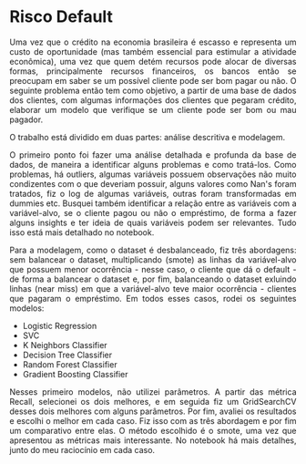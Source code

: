 # Risco Default

<p align='justify'>Uma vez que o crédito na economia brasileira é escasso e representa um custo de oportunidade (mas também essencial para estimular a atividade econômica), uma vez que quem detém recursos pode alocar de diversas formas, principalmente recursos financeiros, os bancos então se preocupam em saber se um possível cliente pode ser bom pagar ou não. O seguinte problema então tem como objetivo, a partir de uma base de dados dos clientes, com algumas informações dos clientes que pegaram crédito, elaborar um modelo que verifique se um cliente pode ser bom ou mau pagador.

O trabalho está dividido em duas partes: análise descritiva e modelagem.

<p align='justify'>O primeiro ponto foi fazer uma análise detalhada e profunda da base de dados, de maneira a identificar alguns problemas e como tratá-los. Como problemas, há outliers, algumas variáveis possuem observações não muito condizentes com o que deveriam possuir, alguns valores como Nan's foram tratados, fiz o log de algumas variáveis, outras foram transformadas em dummies etc. Busquei também identificar a relação entre as variáveis com a variável-alvo, se o cliente pagou ou não o empréstimo, de forma a fazer alguns insights e ter ideia de quais variáveis podem ser relevantes. Tudo isso está mais detalhado no notebook.

<p align='justify'>Para a modelagem, como o dataset é desbalanceado, fiz três abordagens: sem balancear o dataset, multiplicando (smote) as linhas da variável-alvo que possuem menor ocorrência - nesse caso, o cliente que dá o default - de forma a balancear o dataset e, por fim, balanceando o dataset exluindo linhas (near miss) em que a variável-alvo teve maior ocorrência - clientes que pagaram o empréstimo. Em todos esses casos, rodei os seguintes modelos:

- Logistic Regression
- SVC
- K Neighbors Classifier
- Decision Tree Classifier
- Random Forest Classifier
- Gradient Boosting Classifier

<p align='justify'>Nesses primeiro modelos, não utilizei parâmetros. A partir das métrica Recall, selecionei os dois melhores, e em seguida fiz um GridSearchCV desses dois melhores com alguns parâmetros. Por fim, avaliei os resultados e escolhi o melhor em cada caso. Fiz isso com as três abordagem e por fim um comparativo entre elas. O método escolhido é o smote, uma vez que apresentou as métricas mais interessante. No notebook há mais detalhes, junto do meu raciocínio em cada caso.
